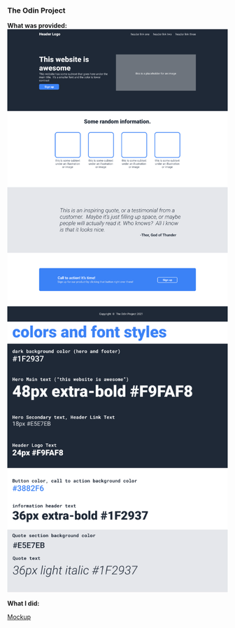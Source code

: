 ### The Odin Project

**What was provided:**  
![goal](./images/goal.png)  
![fonts](./images/colors.png)

**What I did:**

[Mockup](https://anugrahn1.github.io/landing-page)